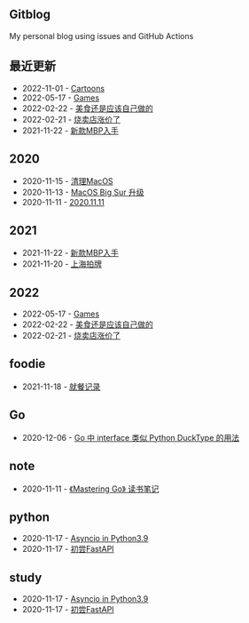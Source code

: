## Gitblog
My personal blog using issues and GitHub Actions
## 最近更新
- 2022-11-01 - [Cartoons](https://github.com/bonfy/gitblog/issues/14)
- 2022-05-17 - [Games](https://github.com/bonfy/gitblog/issues/13)
- 2022-02-22 - [美食还是应该自己做的](https://github.com/bonfy/gitblog/issues/12)
- 2022-02-21 - [烧卖店涨价了](https://github.com/bonfy/gitblog/issues/11)
- 2021-11-22 - [新款MBP入手](https://github.com/bonfy/gitblog/issues/10)
## 2020
- 2020-11-15 - [清理MacOS](https://github.com/bonfy/gitblog/issues/4)
- 2020-11-13 - [MacOS Big Sur 升级](https://github.com/bonfy/gitblog/issues/3)
- 2020-11-11 - [2020.11.11](https://github.com/bonfy/gitblog/issues/1)
## 2021
- 2021-11-22 - [新款MBP入手](https://github.com/bonfy/gitblog/issues/10)
- 2021-11-20 - [上海拍牌](https://github.com/bonfy/gitblog/issues/9)
## 2022
- 2022-05-17 - [Games](https://github.com/bonfy/gitblog/issues/13)
- 2022-02-22 - [美食还是应该自己做的](https://github.com/bonfy/gitblog/issues/12)
- 2022-02-21 - [烧卖店涨价了](https://github.com/bonfy/gitblog/issues/11)
## foodie
- 2021-11-18 - [就餐记录](https://github.com/bonfy/gitblog/issues/8)
## Go
- 2020-12-06 - [Go 中 interface 类似 Python DuckType 的用法](https://github.com/bonfy/gitblog/issues/7)
## note
- 2020-11-11 - [《Mastering Go》 读书笔记](https://github.com/bonfy/gitblog/issues/2)
## python
- 2020-11-17 - [Asyncio in Python3.9](https://github.com/bonfy/gitblog/issues/6)
- 2020-11-17 - [初尝FastAPI](https://github.com/bonfy/gitblog/issues/5)
## study
- 2020-11-17 - [Asyncio in Python3.9](https://github.com/bonfy/gitblog/issues/6)
- 2020-11-17 - [初尝FastAPI](https://github.com/bonfy/gitblog/issues/5)
